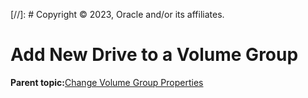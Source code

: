 [//]: # Copyright © 2023, Oracle and/or its affiliates.

# Add New Drive to a Volume Group

**Parent topic:**[Change Volume Group Properties](../topics/cockpit-volgroups.md)

